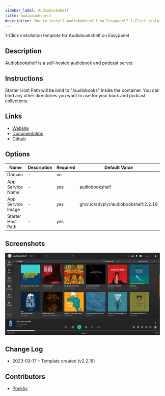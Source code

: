 ```yaml
---
sidebar_label: Audiobookshelf
title: Audiobookshelf
description: How to install Audiobookshelf on Easypanel? 1-Click installation template for Audiobookshelf on Easypanel
---
```


<!-- generated -->

1-Click installation template for Audiobookshelf on Easypanel

## Description

Audiobookshelf is a self-hosted audiobook and podcast server.

## Instructions

Starter Host Path will be bind to "/audiobooks" inside the container. You can bind any other directories you want to use for your book and podcast collections.

## Links

- [Website](https://www.audiobookshelf.org)
- [Documentation](https://www.audiobookshelf.org/docs)
- [Github](https://github.com/advplyr/audiobookshelf)

## Options

Name | Description | Required | Default Value
-|-|-|-
Domain | - | no | 
App Service Name | - | yes | audiobookshelf
App Service Image | - | yes | ghcr.io/advplyr/audiobookshelf:2.2.16
Starter Host Path | - | yes | 

## Screenshots

![Audiobookshelf Screenshot](./assets/screenshot.png)

## Change Log

- 2023-03-17 – Template created (v2.2.16)

## Contributors

- [Ponkhy](https://github.com/Ponkhy)
